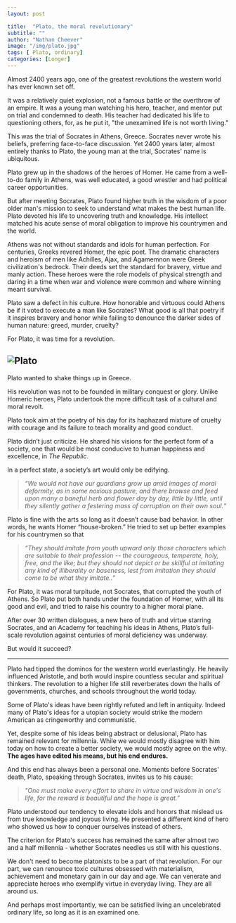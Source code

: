 ```yaml
---
layout: post

title:  "Plato, the moral revolutionary"
subtitle: ""
author: "Nathan Cheever"
image: "/img/plato.jpg"
tags: [ Plato, ordinary]
categories: [Longer]
---
```


Almost 2400 years ago, one of the greatest revolutions the western world has ever known set off.

It was a relatively quiet explosion, not a famous battle or the overthrow of an empire. It was a young man watching his hero, teacher, and mentor put on trial and condemned to death. His teacher had dedicated his life to questioning others, for, as he put it, "the unexamined life is not worth living."

This was the trial of Socrates in Athens, Greece. Socrates never wrote his beliefs, preferring face-to-face discussion. Yet 2400 years later, almost entirely thanks to Plato, the young man at the trial, Socrates' name is ubiquitous.

Plato grew up in the shadows of the heroes of Homer. He came from a well-to-do family in Athens, was well educated, a good wrestler and had political career opportunities. 

But after meeting Socrates, Plato found higher truth in the wisdom of a poor older man's mission to seek to understand what makes the best human life. Plato devoted his life to uncovering truth and knowledge. His intellect matched his acute sense of moral obligation to improve his countrymen and the world.

Athens was not without standards and idols for human perfection. For centuries, Greeks revered Homer, the epic poet. The dramatic characters and heroism of men like Achilles, Ajax, and Agamemnon were Greek civilization's bedrock. Their deeds set the standard for bravery, virtue and manly action. These heroes were the role models of physical strength and daring in a time when war and violence were common and where winning meant survival.

Plato saw a defect in his culture. How honorable and virtuous could Athens be if it voted to execute a man like Socrates? What good is all that poetry if it inspires bravery and honor while failing to denounce the darker sides of human nature: greed, murder, cruelty?

For Plato, it was time for a revolution.

![Plato](/img/platolift.jpg)
----------------
Plato wanted to shake things up in Greece.

His revolution was not to be founded in military conquest or glory. Unlike Homeric heroes, Plato undertook the more difficult task of a cultural and moral revolt. 

Plato took aim at the poetry of his day for its haphazard mixture of cruelty with courage and its failure to teach morality and good conduct.

Plato didn’t just criticize. He shared his visions for the perfect form of a society, one that would be most conducive to human happiness and excellence, in _The Republic_. 

In a perfect state, a society’s art would only be edifying.
     
> _“We would not have our guardians grow up amid images of moral deformity, as in some noxious pasture, and there browse and feed upon many a baneful herb and flower day by day, little by little, until they silently gather a festering mass of corruption on their own soul.“_

Plato is fine with the arts so long as it doesn’t cause bad behavior. In other words, he wants Homer “house-broken.” He tried to set up better examples for his countrymen so that
> _“They should imitate from youth upward only those characters which are suitable to their profession -- the courageous, temperate, holy, free, and the like; but they should not depict or be skillful at imitating any kind of illiberality or baseness, lest from imitation they should come to be what they imitate..”_

For Plato, it was moral turpitude, not Socrates, that corrupted the youth of Athens. So Plato put both hands under the foundation of Homer, with all its good and evil, and tried to raise his country to a higher moral plane. 

After over 30 written dialogues, a new hero of truth and virtue starring Socrates, and an Academy for teaching his ideas in Athens, Plato’s full-scale revolution against centuries of moral deficiency was underway. 

But would it succeed?

----------------

Plato had tipped the dominos for the western world everlastingly. He heavily influenced Aristotle, and both would inspire countless secular and spiritual thinkers. The revolution to a higher life still reverberates down the halls of governments, churches, and schools throughout the world today.

Some of Plato's ideas have been rightly refuted and left in antiquity. Indeed many of Plato's ideas for a utopian society would strike the modern American as cringeworthy and communistic. 

Yet, despite some of his ideas being abstract or delusional, Plato has remained relevant for millennia. While we would mostly disagree with him today on how to create a better society, we would mostly agree on the why. **The ages have edited his means, but his end endures.**

And this end has always been a personal one. Moments before Socrates' death, Plato, speaking through Socrates, invites us to his cause:
> _"One must make every effort to share in virtue and wisdom in one's life, for the reward is beautiful and the hope is great."_

Plato understood our tendency to elevate idols and honors that mislead us from true knowledge and joyous living. He presented a different kind of hero who showed us how to conquer ourselves instead of others. 

The criterion for Plato's success has remained the same after almost two and a half millennia - whether Socrates needles us still with his questions. 

We don't need to become platonists to be a part of that revolution. For our part, we can renounce toxic cultures obsessed with materialism, achievement and monetary gain in our day and age. We can venerate and appreciate heroes who exemplify virtue in everyday living. They are all around us. 

And perhaps most importantly, we can be satisfied living an uncelebrated ordinary life, so long as it is an examined one.

